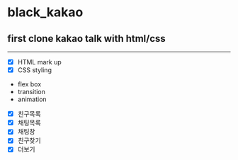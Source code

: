 # black_kakao

## first clone kakao talk with html/css

--------------

- [x] HTML mark up
- [x] CSS styling<br>
- flex box
- transition
- animation
- [x] 친구목록
- [x]  채팅목록
- [x]  채팅창
- [x]  친구찾기
- [x]  더보기
